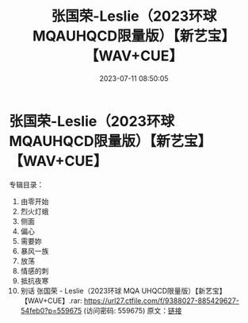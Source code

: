 ﻿---
title: 张国荣-Leslie（2023环球MQAUHQCD限量版）【新艺宝】【WAV+CUE】
date: 2023-07-11 08:50:05
categories: WAV车载音乐、镜像
tags: 华语中文
---
# 张国荣-Leslie（2023环球MQAUHQCD限量版）【新艺宝】【WAV+CUE】

专辑目录：
01. 由零开始
02. 烈火灯蛾
03. 侧面
04. 偏心
05. 需要妳
06. 暴风一族
07. 放荡
08. 情感的刺
09. 抵抗夜寒
10. 别话
张国荣 - Leslie（2023环球 MQA UHQCD限量版）【新艺宝】【WAV+CUE】.rar: https://url27.ctfile.com/f/9388027-885429627-54feb0?p=559675
(访问密码: 559675)
原文：[链接](https://blog.sina.com.cn/s/blog_1647c7e76010312ni.html)